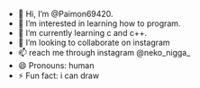 - 👋 Hi, I’m @Paimon69420.
- 👀 I’m interested in learning how to program.
- 🌱 I’m currently learning c and c++.
- 💞️ I’m looking to collaborate on instagram
- 📫 reach me through instagram @neko_nigga_
- 😄 Pronouns: human
- ⚡ Fun fact: i can draw

<!---
Paimon69420/Paimon69420 is a ✨ special ✨ repository because its `README.md` (this file) appears on your GitHub profile.
You can click the Preview link to take a look at your changes.
--->
